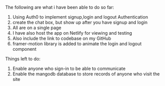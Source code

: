 The following are what i have been able to do so far:
1. Using Auth0 to implement signup,login and logout Authentication
2. create the chat box, but show up after you have signup and login
3. All are on a single page
4. I have also host the app on Netlify for viewing and testing
5. Also include the link to codebase on my GitHub
6. framer-motion library is added to animate the login and logout component

Things left to do:
1. Enable anyone who sign-in to be able to communicate
2. Enable the mangodb database to store records of anyone who visit the site